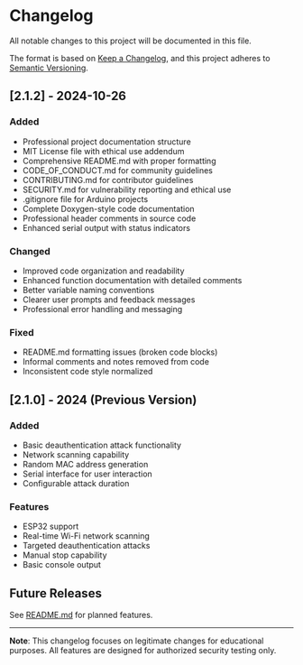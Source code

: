 # Changelog

All notable changes to this project will be documented in this file.

The format is based on [Keep a Changelog](https://keepachangelog.com/en/1.0.0/),
and this project adheres to [Semantic Versioning](https://semver.org/spec/v2.0.0.html).

## [2.1.2] - 2024-10-26

### Added
- Professional project documentation structure
- MIT License file with ethical use addendum
- Comprehensive README.md with proper formatting
- CODE_OF_CONDUCT.md for community guidelines
- CONTRIBUTING.md for contributor guidelines
- SECURITY.md for vulnerability reporting and ethical use
- .gitignore file for Arduino projects
- Complete Doxygen-style code documentation
- Professional header comments in source code
- Enhanced serial output with status indicators

### Changed
- Improved code organization and readability
- Enhanced function documentation with detailed comments
- Better variable naming conventions
- Clearer user prompts and feedback messages
- Professional error handling and messaging

### Fixed
- README.md formatting issues (broken code blocks)
- Informal comments and notes removed from code
- Inconsistent code style normalized

## [2.1.0] - 2024 (Previous Version)

### Added
- Basic deauthentication attack functionality
- Network scanning capability
- Random MAC address generation
- Serial interface for user interaction
- Configurable attack duration

### Features
- ESP32 support
- Real-time Wi-Fi network scanning
- Targeted deauthentication attacks
- Manual stop capability
- Basic console output

## Future Releases

See [README.md](README.md#-future-roadmap) for planned features.

---

**Note**: This changelog focuses on legitimate changes for educational purposes. All features are designed for authorized security testing only.
